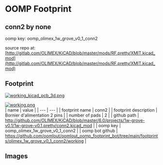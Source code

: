 # OOMP Footprint  
## conn2  by none  
  
oomp key: oomp_olimex_1w_grove_v0_1_conn2  
  
source repo at: [http://gitlab.com/OLIMEX/KiCAD/blob/master/mods/RF.pretty/XMIT.kicad_mod](http://gitlab.com/OLIMEX/KiCAD/blob/master/mods/RF.pretty/XMIT.kicad_mod)  
## Footprint  
  
[![working_kicad_pcb_3d.png](working_kicad_pcb_3d_600.png)](working_kicad_pcb_3d.png)  
  
[![working.png](working_600.png)](working.png)  
| name | value | 
| --- | --- | 
| footprint name | conn2 | 
| footprint description | Bornier d'alimentation 2 pins | 
| number of pads | 2 | 
| github path | http://github.com/OLIMEX/KiCAD/blob/master/6.0/projects/1w-grove-v0.1/1w-grove-v0.1.pretty/conn2.kicad_mod | 
| oomp key | oomp_olimex_1w_grove_v0_1_conn2 | 
| oomp bot github | https://github.com/oomlout/oomlout_oomp_footprint_bot/tree/main/footprints/olimex_1w_grove_v0_1_conn2/working | 
## Images  
